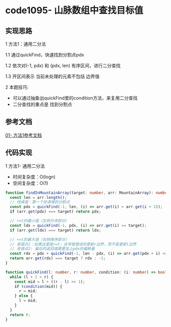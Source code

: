 # code1095- 山脉数组中查找目标值

## 实现思路

1 方法1：通用二分法

1.1 通过quickFind，快速找到分割点pdx

1.2 依次对(-1, pdx) 和 (pdx, len) 有序区间，进行二分查找

1.3 开区间表示 当前未处理的元素不包括 边界值

2 本题技巧:
  - 可以通过抽象出quickFind里的condition方法，来复用二分查找
  - 二分查找的重点是 找到分割点


## 参考文档

[01- 方法1参考文档](https://leetcode.cn/problems/find-in-mountain-array/solutions/1145587/go-ku-han-shu-er-fen-by-endlesscheng-dl6a/)


## 代码实现

1 方法1- 通用二分法
  - 时间复杂度：O(logn)
  - 空间复杂度：O(1)

```ts
function findInMountainArray(target: number, arr: MountainArray): number {
  const len = arr.length();
  // 找峰值：第一个非递增的分割点
  const pdx = quickFind(-1, len, (i) => arr.get(i) > arr.get(i + 1));
  if (arr.get(pdx) === target) return pdx;

  // >=t的最小值（左侧升序部分）
  const ldx = quickFind(-1, pdx, (i) => arr.get(i) >= target);
  if (arr.get(ldx) === target) return ldx;

  // <=t的最大值（右侧降序部分）
  // 易错点1：如果这里是>=t，会导致错误的更新r边界，而不是更新l边界
  // 易错点2: 最后的返回值需要加上pdx的偏移量
  const rdx = pdx + quickFind(-1, len - pdx, (i) => arr.get(pdx + i) <= target);
  return arr.get(rdx) === target ? rdx : -1;
}

function quickFind(l: number, r: number, condition: (i: number) => boolean) {
  while (l + 1 < r) {
    const mid = l + ((r - l) >> 1);
    if (condition(mid)) {
      r = mid;
    } else {
      l = mid;
    }
  }
  return r;
}
```